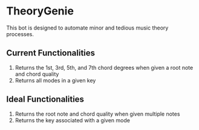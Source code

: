 # TheoryGenie
This bot is designed to automate minor and tedious music theory processes.
## Current Functionalities
1. Returns the 1st, 3rd, 5th, and 7th chord degrees when given a root note and chord quality
2. Returns all modes in a given key
## Ideal Functionalities
1. Returns the root note and chord quality when given multiple notes
2. Returns the key associated with a given mode
